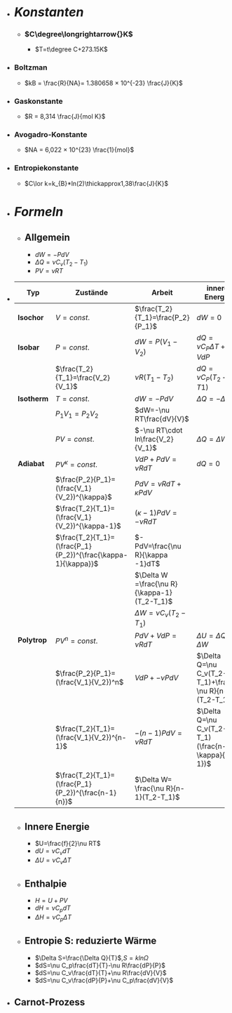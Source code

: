 - # ***Konstanten***
	- ### $C\degree\longrightarrow{}K$
		- $T=t\degree C+273.15K$
- ### **Boltzman**
	- $kB = \frac{R}{NA}= 1.380658 × 10^{-23} \frac{J}{K}$
- ### **Gaskonstante**
	- $R = 8,314 \frac{J}{mol K}$
- ### **Avogadro-Konstante**
	- $NA = 6,022 × 10^{23} \frac{1}{mol}$
- ### **Entropiekonstante**
	- $C\lor k=k_{B}*ln(2)\thickapprox1,38\frac{J}{K}$
- # ***Formeln***
	- ## **Allgemein**
		- $dW=-PdV$
		- $\Delta Q=\nu C_v(T_2-T_1)$
		- $PV=\nu RT$
- | **Typ** | **Zustände** | **Arbeit** | **innere Energie** |
  	| --- | --- | --- | --- |
  	| **Isochor** |  $V=const.$ | $\frac{T_2}{T_1}=\frac{P_2}{P_1}$ | $dW=0$ |
  	| **Isobar** | $P=const.$ | $dW=P(V_1-V_2)$ | $dQ=\nu C_P\Delta T+VdP$ |
	| | $\frac{T_2}{T_1}=\frac{V_2}{V_1}$ | $\nu R(T_1-T_2)$ | $dQ=\nu C_P(T_2-T1)$ |
	| **Isotherm** | $T=const.$ | $dW=-PdV$ | $\Delta Q=-\Delta W$| 
	| | $P_1V_1=P_2V_2$ | $dW=-\nu RT\frac{dV}{V}$ | | |
	| | $PV=const.$ | $-\nu RT\cdot ln\frac{V_2}{V_1}$| $\Delta Q = \Delta W$|
	| **Adiabat** | $PV^{\kappa}=const.$ | $VdP+PdV=\nu RdT$ | $dQ=0$ |
	| | $\frac{P_2}{P_1}=(\frac{V_1}{V_2})^{\kappa}$ | $PdV=\nu RdT+\kappa PdV$ | |
	| | $\frac{T_2}{T_1}=(\frac{V_1}{V_2})^{\kappa-1}$ | $(\kappa -1)PdV=-\nu RdT$ | |
	| | $\frac{T_2}{T_1}=(\frac{P_1}{P_2})^{\frac{\kappa-1}{\kappa}}$ | $-PdV=\frac{\nu R}{\kappa -1}dT$ | |
	| | | $\Delta W =\frac{\nu R}{\kappa-1}(T_2-T_1)$ | |
	| | | $\Delta W=\nu C_v(T_2-T_1)$
	| **Polytrop** | $PV^{n}=const.$ | $PdV+VdP=\nu RdT$ | $\Delta U=\Delta Q+\Delta W$ |
	| | $\frac{P_2}{P_1}=(\frac{V_1}{V_2})^n$ | $VdP+-\nu PdV$ | $\Delta Q=\nu C_v(T_2-T_1)+\frac{-\nu R}{n-1}(T_2-T_1)$ |
	| | $\frac{T_2}{T_1}=(\frac{V_1}{V_2})^{n-1}$ | $-(n-1)PdV=\nu RdT$ | $\Delta Q=\nu C_v(T_2-T_1)(\frac{n-\kappa}{n-1})$ |
	| | $\frac{T_2}{T_1}=(\frac{P_1}{P_2})^{\frac{n-1}{n}}$| $\Delta W= \frac{\nu R}{n-1}(T_2-T_1)$ | |
  - ## **Innere Energie**
  	- $U=\frac{f}{2}\nu RT$
  	- $dU=\nu C_v dT$
  	- $\Delta U = \nu C_v \Delta T$
  - ## **Enthalpie**
    - $H=U+PV$
    - $dH=\nu C_p dT$
    - $\Delta H=\nu C_p \Delta T$
  - ## **Entropie S: reduzierte Wärme**
    - $\Delta S=\frac{\Delta Q}{T}$,$S=kln\Omega$
    - $dS=\nu C_p\frac{dT}{T}-\nu R\frac{dP}{P}$
    - $dS=\nu C_v\frac{dT}{T}+\nu R\frac{dV}{V}$
    - $dS=\nu C_v\frac{dP}{P}+\nu C_p\frac{dV}{V}$
- ## **Carnot-Prozess**